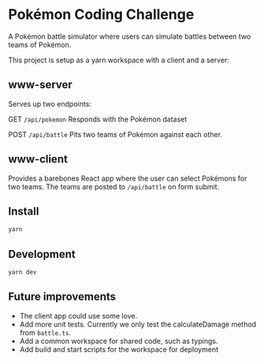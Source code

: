 # Pokémon Coding Challenge 

A Pokémon battle simulator where users can simulate battles between two teams of Pokémon.

This project is setup as a yarn workspace with a client and a server:

## www-server

Serves up two endpoints:

GET `/api/pokemon`
Responds with the Pokémon dataset

POST `/api/battle`
Pits two teams of Pokémon against each other.

## www-client

Provides a barebones React app where the user can select Pokémons for two teams. The teams are posted to `/api/battle` on form submit.

## Install

```bash
yarn
```

## Development

```bash
yarn dev
```


## Future improvements

* The client app could use some love. 
* Add more unit tests. Currently we only test the calculateDamage method from `battle.ts`. 
* Add a common workspace for shared code, such as typings.
* Add build and start scripts for the workspace for deployment 
